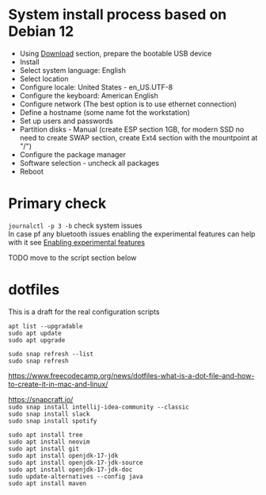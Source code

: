 # System install process based on Debian 12  
- Using [Download](https://cdimage.debian.org/debian-cd/current/amd64/iso-cd/debian-12.2.0-amd64-netinst.iso) section, prepare the bootable USB device
- Install
- Select system language: English
- Select location
- Configure locale: United States - en_US.UTF-8
- Configure the keyboard: American English
- Configure network (The best option is to use ethernet connection)
- Define a hostname (some name fot the workstation)
- Set up users and passwords
- Partition disks - Manual (create ESP section 1GB, for modern SSD no need to create SWAP section, create Ext4 section with the mountpoint at "/")
- Configure the package manager
- Software selection - uncheck all packages  
- Reboot

# Primary check  
`journalctl -p 3 -b` check system issues  
In case pf any bluetooth issues enabling the experimental features can help with it see [Enabling experimental features](https://wiki.archlinux.org/title/Bluetooth#Enabling_experimental_features) 



TODO move to the script section below
# dotfiles
This is a draft for the real configuration scripts  

`apt list --upgradable`  
`sudo apt update`  
`sudo apt upgrade`  

`sudo snap refresh --list`  
`sudo snap refresh`  

https://www.freecodecamp.org/news/dotfiles-what-is-a-dot-file-and-how-to-create-it-in-mac-and-linux/  

https://snapcraft.io/  
`sudo snap install intellij-idea-community --classic`  
`sudo snap install slack`  
`sudo snap install spotify`  

`sudo apt install tree`  
`sudo apt install neovim`  
`sudo apt install git`  
`sudo apt install openjdk-17-jdk`  
`sudo apt install openjdk-17-jdk-source`  
`sudo apt install openjdk-17-jdk-doc`  
`sudo update-alternatives --config java`  
`sudo apt install maven`  
